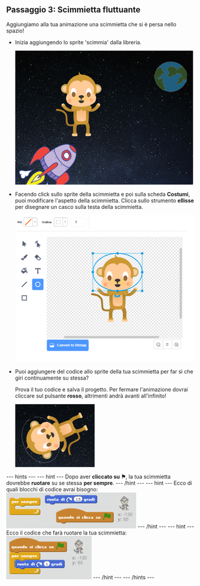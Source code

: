 ## Passaggio 3: Scimmietta fluttuante

Aggiungiamo alla tua animazione una scimmietta che si è persa nello spazio!

+ Inizia aggiungendo lo sprite 'scimmia' dalla libreria.
    
    ![Aggiungere lo sprite di una scimmia](images/space-monkey-sprite.png)

+ Facendo click sullo sprite della scimmietta e poi sulla scheda **Costumi**, puoi modificare l'aspetto della scimmietta. Clicca sullo strumento **ellisse** per disegnare un casco sulla testa della scimmietta.
    
    ![Casco della scimmia](images/space-monkey-edit.png)

+ Puoi aggiungere del codice allo sprite della tua scimmietta per far sì che giri continuamente su stessa?
    
    Prova il tuo codice e salva il progetto. Per fermare l'animazione dovrai cliccare sul pulsante **rosso**, altrimenti andrà avanti all'infinito!
    
    ![Blocchi per far ruotare la scimmia](images/space-spin-test.png)

\--- hints \--- \--- hint \--- Dopo aver **cliccato su ⚑**, la tua scimmietta dovrebbe **ruotare** su se stessa **per sempre**. \--- /hint \--- \--- hint \--- Ecco di quali blocchi di codice avrai bisogno: ![Blocks for a spinning monkey](images/space-spin-blocks.png) \--- /hint \--- \--- hint \--- Ecco il codice che farà ruotare la tua scimmietta: ![Code for a spinning monkey](images/space-spin-code.png) \--- /hint \--- \--- /hints \---